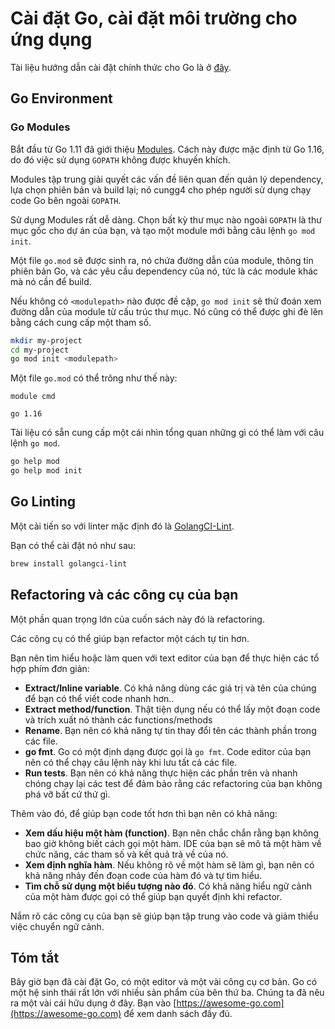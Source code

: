 # Cài đặt Go, cài đặt môi trường cho ứng dụng

Tài liệu hướng dẫn cài đặt chính thức cho Go là ở [đây](https://golang.org/doc/install).

## Go Environment

### Go Modules
Bắt đầu từ Go 1.11 đã giới thiệu [Modules](https://github.com/golang/go/wiki/Modules). Cách này được mặc định từ Go 1.16, do đó việc sử dụng `GOPATH` không được khuyến khích.

Modules tập trung giải quyết các vấn đề liên quan đến quản lý dependency, lựa chọn phiên bản và build lại; nó cungg4 cho phép người sử dụng chạy code Go bên ngoài `GOPATH`.

Sử dụng Modules rất dễ dàng. Chọn bất kỳ thư mục nào ngoài `GOPATH` là thư mục gốc cho dự án của bạn, và tạo một module mới bằng câu lệnh `go mod init`.

Một file `go.mod` sẽ được sinh ra, nó chứa đường dẫn của module, thông tin phiên bản Go, và các yêu cầu dependency của nó, tức là các module khác mà nó cần để build.

Nếu không có `<modulepath>` nào được đề cập, `go mod init` sẽ thử đoán xem đường dẫn của module từ cấu trúc thư mục. Nó cũng có thể được ghi đè lên bằng cách cung cấp một tham số.

```sh
mkdir my-project
cd my-project
go mod init <modulepath>
```

Một file `go.mod` có thể trông như thế này:

```
module cmd

go 1.16

```

Tài liệu có sẵn cung cấp một cái nhìn tổng quan những gì có thể làm với câu lệnh `go mod`.

```sh
go help mod
go help mod init
```

## Go Linting

Một cải tiến so với linter mặc định đó là [GolangCI-Lint](https://golangci-lint.run).

Bạn có thể cài đặt nó như sau:

```sh
brew install golangci-lint
```

## Refactoring và các công cụ của bạn

Một phần quan trọng lớn của cuốn sách này đó là refactoring.

Các công cụ có thể giúp bạn refactor một cách tự tin hơn.

Bạn nên tìm hiểu hoặc làm quen với text editor của bạn để thực hiện các tổ hợp phím đơn giản:

- **Extract/Inline variable**. Có khả năng dùng các giá trị và tên của chúng để bạn có thể viết code nhanh hơn..
- **Extract method/function**. Thật tiện dụng nếu có thể lấy một đoạn code và trích xuất nó thành các functions/methods
- **Rename**. Bạn nên có khả năng tự tin thay đổi tên các thành phần trong các file.
- **go fmt**. Go có một định dạng được gọi là `go fmt`. Code editor của bạn nên có thể chạy câu lệnh này khi lưu tất cả các file.
- **Run tests**. Bạn nên có khả năng thực hiện các phần trên và nhanh chóng chạy lại các test để đảm bảo rằng các refactoring của bạn không phá vỡ bất cứ thứ gì.

Thêm vào đó, để giúp bạn code tốt hơn thì bạn nên có khả năng:

- **Xem dấu hiệu một hàm (function)**. Bạn nên chắc chắn rằng bạn không bao giờ không biết cách gọi một hàm. IDE của bạn sẽ mô tả một hàm về chức năng, các tham số và kết quả trả về của nó.
- **Xem định nghĩa hàm**. Nếu không rõ về một hàm sẽ làm gì, bạn nên có khả năng nhảy đến đoạn code của hàm đó và tự tìm hiểu.
- **Tìm chỗ sử dụng một biểu tượng nào đó**. Có khả năng hiểu ngữ cảnh của một hàm được gọi có thể giúp bạn quyết định khi refactor.

Nắm rõ các công cụ của bạn sẽ giúp bạn tập trung vào code và giảm thiểu việc chuyển ngữ cảnh.

## Tóm tắt

Bây giờ bạn đã cài đặt Go, có một editor và một vài công cụ cơ bản. Go có một hệ sinh thái rất lớn với nhiều sản phẩm của bên thứ ba. Chúng ta đã nêu ra một vài cái hữu dụng ở đây. Bạn vào [https://awesome-go.com](https://awesome-go.com) để xem danh sách đầy đủ.
